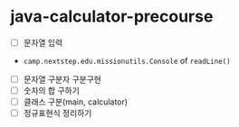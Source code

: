 # java-calculator-precourse

- [ ]  문자열 입력
  - `camp.nextstep.edu.missionutils.Console` of `readLine()`
- [ ]  문자열 구분자 구분구현
- [ ]  숫자의 합 구하기
- [ ]  클래스 구분(main, calculator)
- [ ]  정규표현식 정리하기
